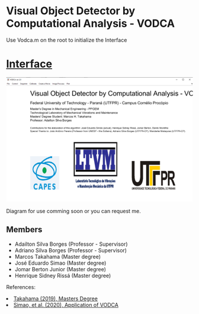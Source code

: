 # Visual Object Detector by Computational Analysis - VODCA
Use Vodca.m on the root to initialize the Interface
<h1><a href="https://github.com/mhtakahama/VODCA/blob/main/Interface.png">Interface</a></h1> 
  <a href="https://github.com/mhtakahama/VODCA/blob/main/Interface.png">
    <img src="https://github.com/mhtakahama/VODCA/blob/main/Interface.png" alt="Figure 5" width="805">
  </a>

Diagram for use comming soon or you can request me.

## Members
- Adailton Silva Borges (Professor - Supervisor)
- Adriano Silva Borges (Professor - Supervisor)
- Marcos Takahama (Master degree)
- José Eduardo Simao (Master degree)
- Jomar Berton Junior (Master degree)
- Henrique Sidney Rissá (Master degree)

References:
  <li><a href="https://github.com/mhtakahama/VODCA/blob/main/Takahama_Msc.pdf">Takahama (2019), Masters Degree</a></li>
  <li><a href="https://github.com/mhtakahama/VODCA/blob/main/artigo_conemi.pdf">Simao, et al. (2020), Application of VODCA</a></li>

